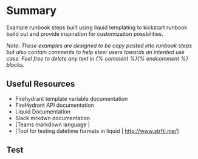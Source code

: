 # Summary
Example runbook steps built using liquid templating to kickstart runbook build out and provide inspiration for customizaiton possbilities.

_Note:
These examples are designed to be copy pasted into runbook steps but also contain comments to help steer users towards an intented use case. Feel free to delete any text in {% comment %}{% endcomment %} blocks._


## Useful Resources
* Firehydrant template variable documentation
* FireHydrant API documentation 
* Liquid Documentation
* Slack mrkdwn documentation
* [Teams markdown language | 
* [Tool for testing datetime formats in liquid | http://www.strfti.me/]

## Test